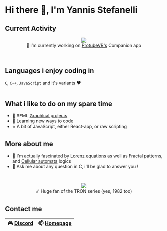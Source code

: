 # Hi there 👋, I'm Yannis Stefanelli

## Current Activity
<p align="center">
  <img src="https://www.protubevr.com/img/cms/Produit_MagTube/Description/1_1.png"/><br/>
  🔭 I’m currently working on <a href="https://github.com/ProTubeVR">ProtubeVR's</a> Companion app <br/>
</p>
<br/>

## Languages i enjoy coding in 

`C`, `C++`, `JavaScript` and it's variants ❤️<br/><br/>

## What i like to do on my spare time
- 🎨 SFML <a href="https://github.com/stars/Ena-Shepherd/lists/graphical-projects">Graphical projects</a>
- 🌱 Learning new ways to code
- ⭐ A bit of JavaScript, either React-app, or raw scripting
## More about me

- 🦋 I'm actually fascinated by <a href="https://www.youtube.com/watch?v=gzLOVYuXE34&list=PLev5hPgb8mPe-SuGFhPG2JbS8tL1XOId-&index=3">Lorenz equations</a> 
as well as Fractal patterns, and <a href="https://www.youtube.com/watch?v=IK7nBOLYzdE">Cellular automata</a> logics
- 💬 Ask me about any question in C, i'll be glad to answer you !

<br/>
<p align="center">
<img src="https://payload.cargocollective.com/1/0/11181/583625/vlcsnap-2011-03-19-11h46m10s11.jpg" /> <br/>
  ☄️ Huge fan of the TRON series (yes, 1982 too)
</p>

## Contact me
|🎮 <a href="https://discordapp.com/users/416281651245613056">Discord</a> | 📫 <a href="https://yannis-stefanelli.fr">Homepage </a>|
|-------------------------------------------------------------------------|---------------------------------------------------------|
